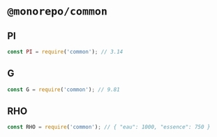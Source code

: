 # `@monorepo/common`

## PI

```js
const PI = require('common'); // 3.14
```

## G

```js
const G = require('common'); // 9.81
```

## RHO

```js
const RHO = require('common'); // { "eau": 1000, "essence": 750 }
```